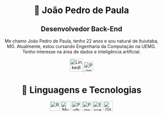 <h1 align="center">👾 João Pedro de Paula</h1>

<h2 align="center"><strong>Desenvolvedor Back-End</strong></h2>
<p align="center">Me chamo João Pedro de Paula, tenho 22 anos e sou natural de Ituiutaba, MG. Atualmente, estou cursando Engenharia da Computação na UEMG. Tenho interesse na área de dados e inteligência artificial.</p>

<p align="center">
    <a href="https://www.linkedin.com/in/joao-pedro-de-paula" target="_blank">
        <img alt="LinkedIn" title="Me siga no LinkedIn" width="40px" src="https://cdn.jsdelivr.net/gh/devicons/devicon@latest/icons/linkedin/linkedin-original.svg"/>
    </a>
        <a href="https://sites.google.com/view/joao-pedro-dp/in%C3%ADcio" target="_blank">
        <img alt="PowerBI" title="PowerBI" width="30px" src="https://img.icons8.com/color/48/000000/power-bi.png" />
    </a>
</p>

<h1 align="center">🤖 Linguagens e Tecnologias</h1>

<p align="center">
    <img alt="R" title="R" width="30px" src="https://cdn.jsdelivr.net/gh/devicons/devicon/icons/r/r-original.svg" />
    <img alt="MySQL" title="MySQL" width="30px" src="https://cdn.jsdelivr.net/gh/devicons/devicon/icons/mysql/mysql-original.svg" />
    <img alt="Python" title="Python" width="30px" src="https://cdn.jsdelivr.net/gh/devicons/devicon/icons/python/python-original.svg" />
    <img alt="PowerBI" title="PowerBI" width="30px" src="https://img.icons8.com/color/48/000000/power-bi.png" />
    <img alt="Excel" title="Excel" width="30px" src="https://img.icons8.com/color/48/000000/ms-excel.png" />
    <img alt="Git" title="Git" width="30px" src="https://cdn.jsdelivr.net/gh/devicons/devicon/icons/git/git-original.svg" />
</p>
